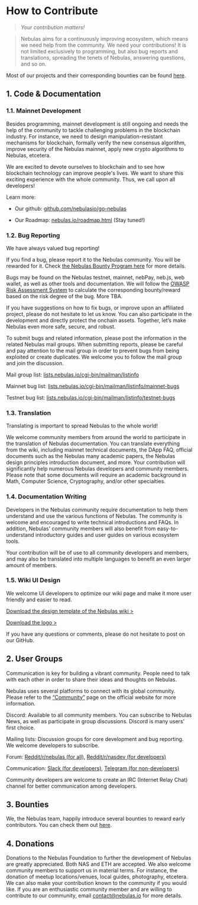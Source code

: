 # How to Contribute
> *Your contribution matters!*

> Nebulas aims for a continuously improving ecosystem, which means we need help from the community. We need your contributions! It is not limited exclusively to programming, but also bug reports and translations, spreading the tenets of Nebulas, answering questions, and so on.

Most of our projects and their corresponding bounties can be found [here](http://go.nebulas.io).

## 1. Code & Documentation
### 1.1. Mainnet Development
<!--Nebulas mainnet development is the most important and challenging portion of Nebulas technical development. -->
Besides programming, mainnet development is still ongoing and needs the help of the community to tackle challenging problems in the blockchain industry. For instance, we need to design manipulation-resistant mechanisms for blockchain, formally verify the new consensus algorithm, improve security of the Nebulas mainnet, apply new crypto algorithms to Nebulas, etcetera.

We are excited to devote ourselves to blockchain and to see how blockchain technology can improve people's lives. We want to share this exciting experience with the whole community. Thus, we call upon all developers!

Learn more:

* Our github: [github.com/nebulasio/go-nebulas](https://github.com/nebulasio/go-nebulas)

* Our Roadmap: [nebulas.io/roadmap.html](https://nebulas.io/roadmap.html) (Stay tuned!)

### 1.2. Bug Reporting
We have always valued bug reporting!

If you find a bug, please report it to the Nebulas community. You will be rewarded for it. Check [the Nebulas Bounty Program here](http://wiki.nebulas.io/en/latest/bounty-program.html) for more details.

Bugs may be found on the Nebulas testnet, mainnet, nebPay, neb.js, web wallet, as well as other tools and documentation. We will follow the [OWASP Risk Assessment System](https://www.owasp.org/index.php/OWASP_Risk_Rating_Methodology) to calculate the corresponding bounty/reward based on the risk degree of the bug. More TBA.

<!--Every time we launch a new function, we will first deploy it on our testnet. Currently, we have launched our first new function on the Nebulas testnet and everyone is welcome to try it, report any bugs discovered and receive the corresponding reward. The first of many new functions in public beta on the testnet is the inter-contract function.-->
If you have suggestions on how to fix bugs, or improve upon an affiliated project, please do not hesitate to let us know. You can also participate in the development and directly protect the onchain assets. Together, let’s make Nebulas even more safe, secure, and robust.

To submit bugs and related information, please post the information in the related Nebulas mail groups. When submitting reports, please be careful and pay attention to the mail group in order to prevent bugs from being exploited or create duplicates. We welcome you to follow the mail group and join the discussion.

Mail group list: [lists.nebulas.io/cgi-bin/mailman/listinfo](https://lists.nebulas.io/cgi-bin/mailman/listinfo)

Mainnet bug list: [lists.nebulas.io/cgi-bin/mailman/listinfo/mainnet-bugs](https://lists.nebulas.io/cgi-bin/mailman/listinfo/mainnet-bugs)

Testnet bug list: [lists.nebulas.io/cgi-bin/mailman/listinfo/testnet-bugs](https://lists.nebulas.io/cgi-bin/mailman/listinfo/testnet-bugs)

### 1.3.   Translation
Translating is important to spread Nebulas to the whole world!


We welcome community members from around the world to participate in the translation of Nebulas documentation. You can translate everything from the wiki, including mainnet technical documents, the DApp FAQ, official documents such as the Nebulas many academic papers, the Nebulas design principles introduction document, and more. Your contribution will significantly help numerous Nebulas developers and community members.
Please note that some documents will require an academic background in Math, Computer Science, Cryptography, and/or other specialties.

### 1.4.  Documentation Writing
Developers in the Nebulas community require documentation to help them understand and use the various functions of Nebulas. The community is welcome and encouraged to write technical introductions and FAQs.
In addition, Nebulas' community members will also benefit from easy-to-understand introductory guides and user guides on various ecosystem tools.

Your contribution will be of use to all community developers and members, and may also be translated into multiple languages to benefit an even larger amount of members.

### 1.5. Wiki UI Design
We welcome UI developers to optimize our wiki page and make it more user friendly and easier to read.

[Download the design template of the Nebulas wiki >](https://drive.google.com/drive/folders/10ZWW1ygjnLa3VtjJ88fhv1jUai9SXNNz?usp=sharing)

[Download the logo >](https://nebulas.io/docs/NEBULAS-LOGO-SVG.zip)

If you have any questions or comments, please do not hesitate to post on our GitHub.

## 2. User Groups
Communication is key for building a vibrant community. People need to talk with each other in order to share their ideas and thoughts on Nebulas.


Nebulas uses several platforms to connect with its global community. Please refer to the [“Community”](https://nebulas.io/community.html) page on the official website for more information.

Discord: Available to all community members. You can subscribe to Nebulas News, as well as participate in group discussions. Discord is many users' first choice.

Mailing lists: Discussion groups for core development and bug reporting. We welcome developers to subscribe.

Forum: [Reddit/r/nebulas (for all)](https://reddit.com/r/nebulas), [Reddit/r/nasdev (for developers)](https://reddit.com/r/nasdev)

Communication: [Slack (for developers)](https://nebulasio.herokuapp.com/), [Telegram (for non-developers)](https://t.me/nebulasio)

Community developers are welcome to create an IRC (Internet Relay Chat) channel for better communication among developers.

## 3. Bounties

We, the Nebulas team, happily introduce several bounties to reward early contributors. You can check them out [here](http://wiki.nebulas.io/en/latest/bounty-program.html).

## 4. Donations
Donations to the Nebulas Foundation to further the development of Nebulas are greatly appreciated. Both NAS and ETH are accepted. We also welcome community members to support us in material terms. For instance, the donation of meetup locations/venues, local guides, photography, etcetera. We can also make your contribution known to the community if you would like. If you are an enthusiastic community member and are willing to contribute to our community, email [contact@nebulas.io](mailto:contact@nebulas.io) for more details.
